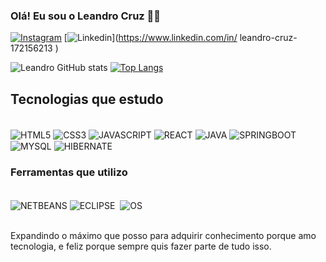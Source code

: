 ### Olá! Eu sou o Leandro Cruz 👋🏾


[![Instagram](https://img.shields.io/badge/Instagram-E4405F?style=for-the-badge&logo=instagram&logoColor=white)]()
[![Linkedin](https://img.shields.io/badge/LinkedIn-0077B5?style=for-the-badge&logo=linkedin&logoColor=white)](https://www.linkedin.com/in/
leandro-cruz-172156213
)

![Leandro GitHub stats](https://github-readme-stats.vercel.app/api?username=LeandroMeca&show_icons=true&theme=radical)
[![Top Langs](https://github-readme-stats.vercel.app/api/top-langs/?username=LeandroMeca)](https://github.com/anuraghazra/github-readme-stats)

## Tecnologias que estudo

<div style="display: inline_block"><br/>
    <img align="center" src="https://img.shields.io/badge/HTML5-E34F26?style=for-the-badge&logo=html5&logoColor=white" alt="HTML5"/>
    <img align="center" src="https://img.shields.io/badge/CSS3-1572B6?style=for-the-badge&logo=css3&logoColor=white" alt="CSS3"/>
    <img align="center" src="https://img.shields.io/badge/JavaScript-323330?style=for-the-badge&logo=javascript&logoColor=F7DF1E" alt="JAVASCRIPT"/>
    <img align="center" src="https://img.shields.io/badge/React-20232A?style=for-the-badge&logo=react&logoColor=61DAFB" alt="REACT"/>
    <img align="center" src="https://img.shields.io/badge/Java-ED8B00?style=for-the-badge&logo=openjdk&logoColor=white" alt="JAVA"/>
    <img align="center" src="https://img.shields.io/badge/Spring-6DB33F?style=for-the-badge&logo=spring&logoColor=white" alt="SPRINGBOOT"/>
    <img align="center" src="https://img.shields.io/badge/MySQL-00000F?style=for-the-badge&logo=mysql&logoColor=white" alt="MYSQL"/>
    <img align="center" src="https://img.shields.io/badge/Hibernate-59666C?style=for-the-badge&logo=Hibernate&logoColor=white" alt="HIBERNATE"/>
    <img align="center" src="" alt=""/>
    
</div>

### Ferramentas que utilizo

<div style="display: inline_block"><br>
    <img align="center" src="https://img.shields.io/badge/apache%20netbeans-1B6AC6?style=for-the-badge&logo=apache%20netbeans%20IDE&logoColor=white" alt="NETBEANS"/>
    <img align="center" src="https://img.shields.io/badge/Eclipse-2C2255?style=for-the-badge&logo=eclipse&logoColor=white" alt="ECLIPSE"/>
    <img align="center" src="https://img.shields.io/badge/React,%20Html5,%20Css3,%20Javascript-VSCode-1f425f.svg" alt=""/>
    <img align="center" src="https://img.shields.io/badge/Windows-0078D6?style=for-the-badge&logo=windows&logoColor=white" alt="OS"/>
</div><br/>

Expandindo o máximo que posso para adquirir conhecimento porque amo tecnologia, e feliz porque sempre quis fazer parte de tudo isso.

